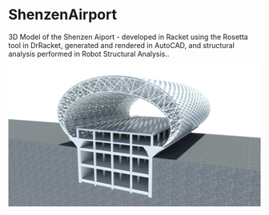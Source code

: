 # ShenzenAirport
3D Model of the Shenzen Aiport - developed in Racket using the Rosetta tool in DrRacket, generated and rendered in AutoCAD, and structural analysis performed in Robot Structural Analysis..

![3D Render Image of the Shenzen Airport](https://github.com/RitaAguiar/ShenzenAirport/blob/master/3DRenderShenzenAirport.png)

